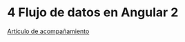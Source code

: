 # 4 Flujo de datos en Angular 2
[Artículo de acompañamiento](http://academia-binaria.com/angular2-di-inyeccion-de-dependencias/)